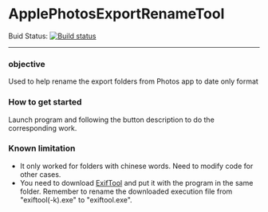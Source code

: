 # ApplePhotosExportRenameTool
Buid Status: [![Build status](https://ci.appveyor.com/api/projects/status/bguy7wrtrmulm6bt/branch/master?svg=true)](https://ci.appveyor.com/project/blackgat/applephotosexportrenametool/branch/master)

***
### objective
Used to help rename the export folders from Photos app to date only format

### How to get started
Launch program and following the button description to do the corresponding work.

### Known limitation
 - It only worked for folders with chinese words. Need to modify code for other cases.
 - You need to download [ExifTool](https://www.sno.phy.queensu.ca/~phil/exiftool/) and put it with the program in the same folder. Remember to rename the downloaded execution file from "exiftool(-k).exe" to "exiftool.exe".
